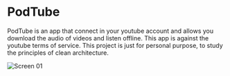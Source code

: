 # PodTube

PodTube is an app that connect in your youtube account and allows you download the audio of videos and listen offline.
This app is against the youtube terms of service.
This project is just for personal purpose, to study the principles of clean architecture.

![Screen 01](https://github.com/marcosharbs/podtube/PodTube/sample/sample_01.png)